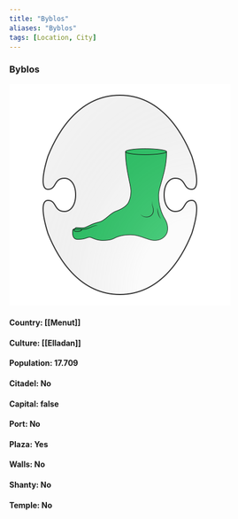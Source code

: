 ```yaml
---
title: "Byblos"
aliases: "Byblos"
tags: [Location, City]
---
```

### Byblos
![](attachment/86cf8e6a3a8dcc08e57553f64a435bd2.svg)

#### Country: [[Menut]]

#### Culture: [[Elladan]]

#### Population: 17.709

#### Citadel: No

#### Capital: false

#### Port: No

#### Plaza: Yes

#### Walls: No

#### Shanty: No

#### Temple: No

